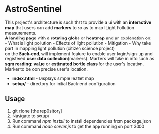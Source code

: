 
# AstroSentinel  

This project's architecture is such that to provide a ui with an **interactive map** that users can add **markers** to so as to map lLight Pollution measurements.  
**A landing page** with a **rotating globe** or **heatmap** and an explanation on:  
    -  What is light pollution
    -  Effects of light pollution
    - Mitigation
    - Why take part in mapping light pollution (citizen science project)  
on the **Back-end**, will implement feature to enable user login/sign-up and registered **user data collection**(markers). Markers will take in info such as **sqm reading: value** or **estimated bortle class** for the user's location. Marker to be oon precise user's location.

- **index.html** - Displays simple leaflet map
- **setup/** - directory for initial Back-end configuration

## Usage
1. git clone [the rep0sitory]  
2. Navigate to setup/  
3. Run command _npm install_ to install dependencies from package.json  
4. Run command _node server.js_ to get the app running on port 3000   
